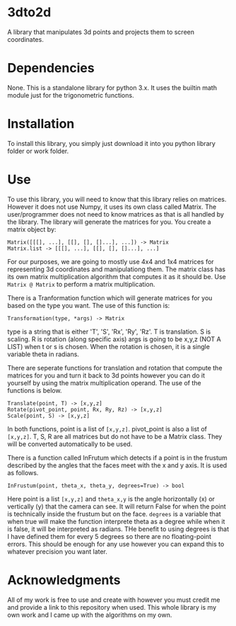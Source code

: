 # 3dto2d
A library that manipulates 3d points and projects them to screen coordinates.

# Dependencies
None. This is a standalone library for python 3.x. It uses the builtin math module just for the trigonometric functions.

# Installation
To install this library, you simply just download it into you python library folder or work folder.

# Use
To use this library, you will need to know that this library relies on matrices. However it does not use Numpy, it uses its own class called Matrix. The user/programmer does not need to know matrices as that is all handled by the library. The library will generate the matrices for you.
You create a matrix object by:
```
Matrix([[[], ...], [[], [], []...], ...]) -> Matrix
Matrix.list -> [[[], ...], [[], [], []...], ...]
```

For our purposes, we are going to mostly use 4x4 and 1x4 matrices for representing 3d coordinates and manipulationg them.
The matrix class has its own matrix multiplication algorithm that computes it as it should be. Use `Matrix @ Matrix` to perform a matrix multiplication.

There is a Tranformation function which will generate matrices for you based on the type you want. The use of this function is:
```
Transformation(type, *args) -> Matrix
```
type is a string that is either 'T', 'S', 'Rx', 'Ry', 'Rz'. T is translation. S is scaling. R is rotation (along specific axis)
args is going to be x,y,z (NOT A LIST) when t or s is chosen.
When the rotation is chosen, it is a single variable theta in radians.

There are seperate functions for translation and rotation that compute the matrices for you and turn it back to 3d points however you can do it yourself by using the matrix multiplication operand. The use of the functions is below.
```
Translate(point, T) -> [x,y,z]
Rotate(pivot_point, point, Rx, Ry, Rz) -> [x,y,z]
Scale(point, S) -> [x,y,z]
```
In both functions, point is a list of `[x,y,z]`. pivot_point is also a list of `[x,y,z]`.
T, S, R are all matrices but do not have to be a Matrix class. They will be converted automatically to be used.

There is a function called InFrutum which detects if a point is in the frustum described by the angles that the faces meet with the x and y axis. It is used as follows.
```
InFrustum(point, theta_x, theta_y, degrees=True) -> bool
```
Here point is a list `[x,y,z]` and `theta_x,y` is the angle horizontally (x) or vertically (y) that the camera can see. It will return False for when the point is technically inside the frustum but on the face. `degrees` is a variable that when true will make the function interprete theta as a degree while when it is false, it will be interpreted as radians. THe benefit to using degrees is that I have defined them for every 5 degrees so there are no floating-point errors. This should be enough for any use however you can expand this to whatever precision you want later.

# Acknowledgments
All of my work is free to use and create with however you must credit me and provide a link to this repository when used.
This whole library is my own work and I came up with the algorithms on my own.
